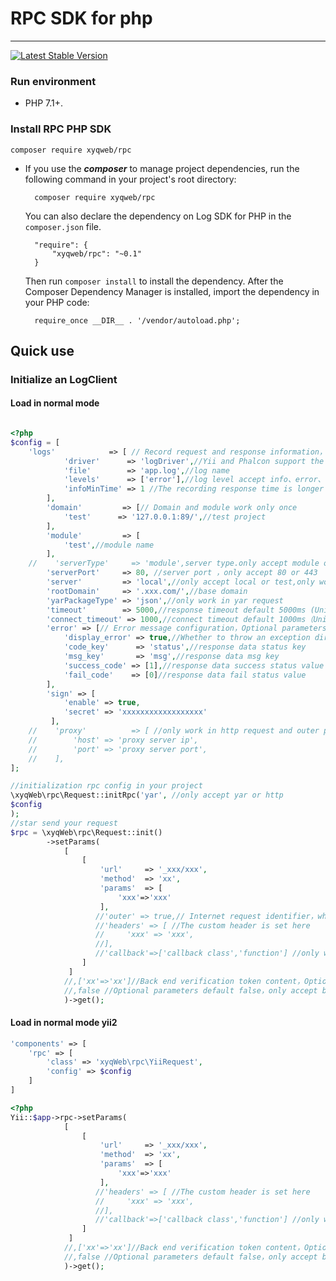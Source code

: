 # RPC SDK for php

----

[![Latest Stable Version](https://packagist.org/packages/xyqweb/rpc)](https://packagist.org/packages/xyqweb/rpc)


### Run environment
- PHP 7.1+.

### Install RPC PHP SDK

	composer require xyqweb/rpc
	
- If you use the ***composer*** to manage project dependencies, run the following command in your project's root directory:

        composer require xyqweb/rpc

   You can also declare the dependency on Log SDK for PHP in the `composer.json` file.

        "require": {
            "xyqweb/rpc": "~0.1"
        }

   Then run `composer install` to install the dependency. After the Composer Dependency Manager is installed, import the dependency in your PHP code: 

        require_once __DIR__ . '/vendor/autoload.php';
        
## Quick use

### Initialize an LogClient

#### Load in normal mode
     
```php

<?php
$config = [
    'logs'            => [ // Record request and response information，Optional parameters 
            'driver'      => 'logDriver',//Yii and Phalcon support the injected log component. In other cases, please pass the log component object 
            'file'        => 'app.log',//log name
            'levels'      => ['error'],//log level accept info、error、debug
            'infoMinTime' => 1 //The recording response time is longer than 1 second。if info not in levels，the params is not work
        ],
        'domain'         => [// Domain and module work only once 
            'test'      => '127.0.0.1:89/',//test project
        ],
        'module'         => [
            'test',//module name
        ],
    //    'serverType'     => 'module',server type.only accept module or domain 
        'serverPort'     => 80, //server port ，only accept 80 or 443
        'server'         => 'local',//only accept local or test,only work in serverType=domain 。 Examples：When the value is local and server type is domain，real url：test.xxx.com/,When the value is local and server type is domain:real url：127.0.0.1:89/
        'rootDomain'     => '.xxx.com/',//base domain
        'yarPackageType' => 'json',//only work in yar request
        'timeout'        => 5000,//response timeout default 5000ms (Unit millisecond)
        'connect_timeout' => 1000,//connect timeout default 1000ms（Unit millisecond）
        'error' => [// Error message configuration，Optional parameters 
            'display_error' => true,//Whether to throw an exception directly when a request error occurs
            'code_key'      => 'status',//response data status key
            'msg_key'       => 'msg',//response data msg key
            'success_code' => [1],//response data success status value
            'fail_code'    => [0]//response data fail status value
        ],
        'sign' => [
            'enable' => true,
            'secret' => 'xxxxxxxxxxxxxxxxxx'   
         ],
    //    'proxy'          => [ //only work in http request and outer params is true
    //        'host' => 'proxy server ip',
    //        'port' => 'proxy server port',
    //    ],
];
```

```php
//initialization rpc config in your project
\xyqWeb\rpc\Request::initRpc('yar', //only accept yar or http
$config
);
//star send your request
$rpc = \xyqWeb\rpc\Request::init()
        ->setParams(
            [
                [
                    'url'     => '_xxx/xxx',
                    'method'  => 'xx',
                    'params'  => [
                        'xxx'=>'xxx'
                    ],
                   //'outer' => true,// Internet request identifier，when the value is true，url will be no restructuring 
                   //'headers' => [ //The custom header is set here
                   //     'xxx' => 'xxx',
                   //],
                   //'callback'=>['callback class','function'] //only work in serial requests。 If there are multiple serial requests, the callback must be set（Don't set the last request because it doesn't work），The response data of the current request is processed by callback
                ]
             ]
            //,['xx'=>'xx']//Back end verification token content，Optional parameters default null，only accept string、array、null，
            //,false //Optional parameters default false，only accept bool，true is a parallel request，false is a serial request                                           
            )->get();
```

#### Load in normal mode yii2
```php
'components' => [
    'rpc' => [
        'class' => 'xyqWeb\rpc\YiiRequest',
        'config' => $config
    ]
]
```


```php
<?php
Yii::$app->rpc->setParams(
            [
                [
                    'url'     => '_xxx/xxx',
                    'method'  => 'xx',
                    'params'  => [
                        'xxx'=>'xxx'
                    ],
                   //'headers' => [ //The custom header is set here
                   //     'xxx' => 'xxx',
                   //],
                   //'callback'=>['callback class','function'] //only work in serial requests。 If there are multiple serial requests, the callback must be set（Don't set the last request because it doesn't work），The response data of the current request is processed by callback
                ]
             ]
            //,['xx'=>'xx']//Back end verification token content，Optional parameters default null，only accept string、array、null，
            //,false //Optional parameters default false，only accept bool，true is a parallel request，false is a serial request                                                  
            )->get();
```

